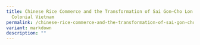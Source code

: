 ```yaml
---
title: Chinese Rice Commerce and the Transformation of Sai Gon–Cho Lon in
  Colonial Vietnam
permalink: /chinese-rice-commerce-and-the-transformation-of-sai-gon-cho-lon-in-colonial-vietnam/
variant: markdown
description: ""
---
```

